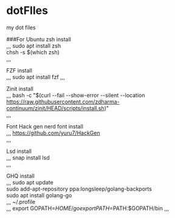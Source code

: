 # dotFIles
my dot files

###For Ubuntu
zsh install  
,,,
sudo apt install zsh  
chsh -s $(which zsh)  
,,,
  
FZF install  
,,,
sudo apt install fzf
,,,
  
Zinit install  
,,,
bash -c "$(curl --fail --show-error --silent --location https://raw.githubusercontent.com/zdharma-continuum/zinit/HEAD/scripts/install.sh)"  
,,,
  
Font Hack gen nerd font install  
,,,
https://github.com/yuru7/HackGen  
,,,
  
Lsd install  
,,,
snap install lsd  
,,,
  
GHQ install  
,,,
sudo apt update  
sudo add-apt-repository ppa:longsleep/golang-backports  
sudo apt install golang-go  
,,,
~/.profile  
,,,
export GOPATH=$HOME/go  
export PATH=$PATH:$GOPATH/bin
,,,  


